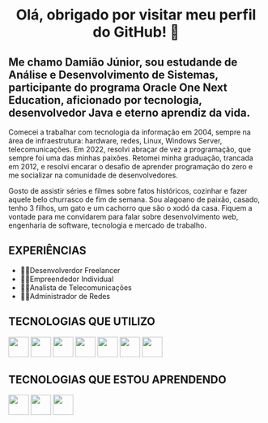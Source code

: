 <h1 align="center">Olá, obrigado por visitar meu perfil do GitHub! 👋</h1>

<h2>Me chamo Damião Júnior, sou estudande de Análise e Desenvolvimento de Sistemas, participante do programa Oracle One Next Education, aficionado por tecnologia, desenvolvedor Java e eterno aprendiz da vida.</h2>

<p>
  Comecei a trabalhar com tecnologia da informação em 2004, sempre na área de infraestrutura: hardware, redes, Linux, Windows Server, telecomunicações. Em 2022, resolvi abraçar de vez a programação, que sempre foi uma das minhas paixões. Retomei minha graduação, trancada em 2012, e resolvi encarar o desafio de aprender programação do zero e me socializar na comunidade de desenvolvedores. 

  Gosto de assistir séries e filmes sobre fatos históricos, cozinhar e fazer aquele belo churrasco de fim de semana. Sou alagoano de paixão, casado, tenho 3 filhos, um gato e um cachorro que são o xodó da casa. Fiquem a vontade para me convidarem para falar sobre desenvolvimento web, engenharia de software, tecnologia e mercado de trabalho.

<h2>EXPERIÊNCIAS</h2>
<ul>
<li>🧙‍♂️Desenvolverdor Freelancer</li>
<li>👨‍🔧Empreendedor Individual</li>
<li>👨‍💻Analista de Telecomunicações</li> 
<li>👨‍💻Administrador de Redes</li>
</ul>  

<h2>TECNOLOGIAS QUE UTILIZO</h2>
<img width="40" height="40" margin="10" src=https://github.com/Catrevage/Catrevage/assets/111127477/adbadda2-16a1-4879-bebc-17832b663b16>  
<img width="40" height="40" margin="10" src=https://github.com/Catrevage/Catrevage/assets/111127477/78cf454c-c56f-4c28-91c0-655702184a57>
<img width="40" height="40 margin="10" src=https://github.com/Catrevage/Catrevage/assets/111127477/ae68b3e7-134b-4a68-8d41-c9001f93f61b>
<img width="40" height="40 margin="10" src=https://github.com/Catrevage/Catrevage/assets/111127477/4a251fff-6569-4814-bfae-8b99e6e2b57b>
<img width="40" height="40" margin="10" src=https://github.com/Catrevage/Catrevage/assets/111127477/4bb62e2f-3a78-46a4-97a8-f129e7249660>
<img width="40" height="40" margin="10" src=https://github.com/Catrevage/Catrevage/assets/111127477/7554c41f-8853-4f79-9e69-70dad25d0a68>
<img width="40" height="40" margin="10" src=https://github.com/Catrevage/Catrevage/assets/111127477/9eaf1b82-02ab-4f7c-98c3-e2fbf45e76cb>

<h2>TECNOLOGIAS QUE ESTOU APRENDENDO</h2>
<img width="40" height="40" src=https://github.com/Catrevage/Catrevage/assets/111127477/3a390b6a-9cb2-4806-b971-bf75d8547896>
<img width="40" height="40" src=https://github.com/Catrevage/Catrevage/assets/111127477/75c5c7b7-fc7a-4223-b229-aa3024482997>
<img width="40" height="40" src=https://github.com/Catrevage/Catrevage/assets/111127477/9d12dbe4-d019-413f-bc0b-c04bb85595d0>


